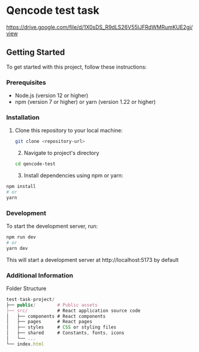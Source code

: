 # Qencode test task

https://drive.google.com/file/d/1X0sDS_R9dLS26V55IJFRdWMRumKUE2gj/view

## Getting Started

To get started with this project, follow these instructions:

### Prerequisites

- Node.js (version 12 or higher)
- npm (version 7 or higher) or yarn (version 1.22 or higher)

### Installation

1. Clone this repository to your local machine:

   ```bash
   git clone <repository-url>
   ```

   2. Navigate to project's directory

   ```bash
   cd qencode-test
   ```

   3. Install dependencies using npm or yarn:

```bash
npm install
# or
yarn
```

### Development

To start the development server, run:

```bash
npm run dev
# or
yarn dev
```

This will start a development server at http://localhost:5173 by default

### Additional Information

Folder Structure

```js
test-task-project/
├── public/        # Public assets
├── src/           # React application source code
│   ├── components # React components
│   ├── pages      # React pages
│   ├── styles     # CSS or styling files
│   ├── shared     # Constants, fonts, icons
│   └── ...
└── index.html
```
